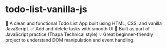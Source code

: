 # todo-list-vanilla-js
🚀 A clean and functional Todo List App built using HTML, CSS, and vanilla JavaScript. ✅ Add and delete tasks with smooth UI 🎯 Built as part of JavaScript practice (Thapa Technical style) 💡 Great beginner-friendly project to understand DOM manipulation and event handling.
